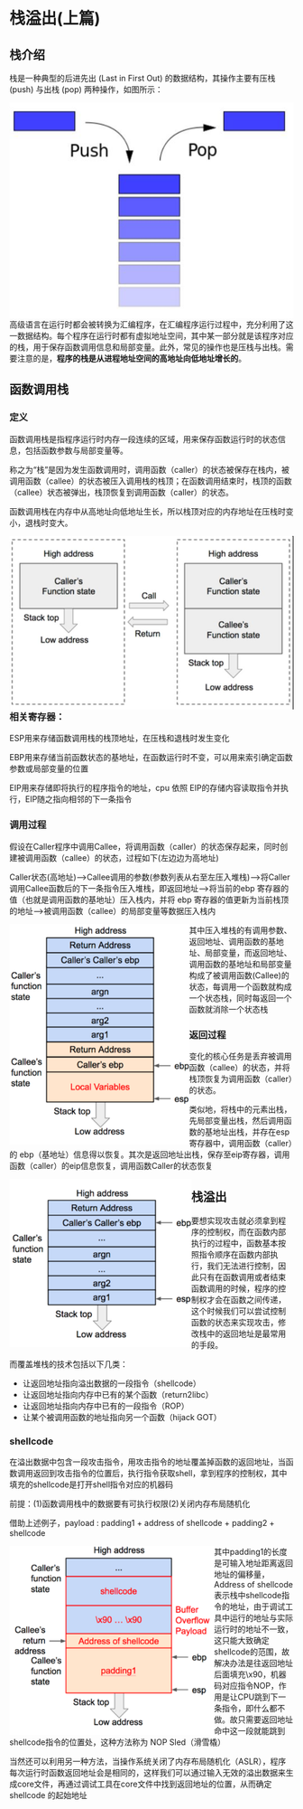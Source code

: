 # 栈溢出(上篇)

## 栈介绍

栈是一种典型的后进先出 (Last in First Out) 的数据结构，其操作主要有压栈 (push) 与出栈 (pop) 两种操作，如图所示：

<img src=".\img\stack\栈结构.JPG" alt="栈结构" align='left' />

高级语言在运行时都会被转换为汇编程序，在汇编程序运行过程中，充分利用了这一数据结构。每个程序在运行时都有虚拟地址空间，其中某一部分就是该程序对应的栈，用于保存函数调用信息和局部变量。此外，常见的操作也是压栈与出栈。需要注意的是，**程序的栈是从进程地址空间的高地址向低地址增长的**。

## 函数调用栈

### 定义

函数调用栈是指程序运行时内存一段连续的区域，用来保存函数运行时的状态信息，包括函数参数与局部变量等。

称之为“栈”是因为发生函数调用时，调用函数（caller）的状态被保存在栈内，被调用函数（callee）的状态被压入调用栈的栈顶；在函数调用结束时，栈顶的函数（callee）状态被弹出，栈顶恢复到调用函数（caller）的状态。

函数调用栈在内存中从高地址向低地址生长，所以栈顶对应的内存地址在压栈时变小，退栈时变大。

<img src=".\img\stack\函数调用1.JPG" alt="函数调用1" align='left' style="zoom:80%;" />

### 相关寄存器：

ESP用来存储函数调用栈的栈顶地址，在压栈和退栈时发生变化

EBP用来存储当前函数状态的基地址，在函数运行时不变，可以用来索引确定函数参数或局部变量的位置

EIP用来存储即将执行的程序指令的地址，cpu 依照 EIP的存储内容读取指令并执行，EIP随之指向相邻的下一条指令

### 调用过程

假设在Caller程序中调用Callee，将调用函数（caller）的状态保存起来，同时创建被调用函数（callee）的状态，过程如下(左边边为高地址)

Caller状态(高地址)——>Callee调用的参数(参数列表从右至左压入堆栈)——>将Caller调用Callee函数后的下一条指令压入堆栈，即返回地址——>将当前的ebp 寄存器的值（也就是调用函数的基地址）压入栈内，并将 ebp 寄存器的值更新为当前栈顶的地址——>被调用函数（callee）的局部变量等数据压入栈内

<img src=".\img\stack\函数调用栈情况.png" alt="函数调用栈情况" style="zoom:75%;" align='left'/>

其中压入堆栈的有调用参数、返回地址、调用函数的基地址、局部变量，而返回地址、调用函数的基地址和局部变量构成了被调用函数(Callee)的状态，每调用一个函数就构成一个状态栈，同时每返回一个函数就消除一个状态栈

### 返回过程

变化的核心任务是丢弃被调用函数（callee）的状态，并将栈顶恢复为调用函数（caller）的状态。

类似地，将栈中的元素出栈，先局部变量出栈，然后调用函数的基地址出栈，并存在esp寄存器中，调用函数（caller）的 ebp（基地址）信息得以恢复。其次是返回地址出栈，保存至eip寄存器，调用函数（caller）的eip信息恢复，调用函数Caller的状态恢复

<img src=".\img\stack\函数返回栈情况.png" alt="函数返回栈情况" style="zoom:75%;" align='left' />

## 栈溢出

要想实现攻击就必须拿到程序的控制权，而在函数内部执行的过程中，函数基本按照指令顺序在函数内部执行，我们无法进行控制，因此只有在函数调用或者结束函数调用的时候，程序的控制权才会在函数之间传递，这个时候我们可以尝试控制函数的状态来实现攻击，修改栈中的返回地址是最常用的手段。

而覆盖堆栈的技术包括以下几类：

+ 让返回地址指向溢出数据的一段指令（shellcode）
+ 让返回地址指向内存中已有的某个函数（return2libc）
+ 让返回地址指向内存中已有的一段指令（ROP）
+ 让某个被调用函数的地址指向另一个函数（hijack GOT）

### shellcode

在溢出数据中包含一段攻击指令，用攻击指令的地址覆盖掉函数的返回地址，当函数调用返回到攻击指令的位置后，执行指令获取shell，拿到程序的控制权，其中填充的shellcode是打开shell指令对应的机器码

前提：(1)函数调用栈中的数据要有可执行权限(2)关闭内存布局随机化

借助上述例子，payload : padding1 + address of shellcode + padding2 + shellcode

<img src=".\img\stack\shellcode 所用溢出数据的最终构造.png" alt="shellcode 所用溢出数据的最终构造" style="zoom:75%;" align="left" />

其中padding1的长度是可输入地址距离返回地址的偏移量，Address of shellcode表示栈中shellcode指令的地址，由于调试工具中运行的地址与实际运行时的地址不一致，这只能大致确定shellcode的范围，故解决办法是往返回地址后面填充\x90，机器码对应指令NOP，作用是让CPU跳到下一条指令，即什么都不做。故只需要返回地址命中这一段就能跳到shellcode指令的位置处，这种方法称为 NOP Sled（滑雪橇）

当然还可以利用另一种方法，当操作系统关闭了内存布局随机化（ASLR），程序每次运行时函数返回地址会是相同的，这样我们可以通过输入无效的溢出数据来生成core文件，再通过调试工具在core文件中找到返回地址的位置，从而确定 shellcode 的起始地址

